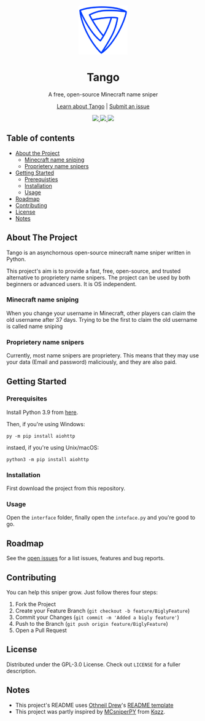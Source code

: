 <p align="center">
  <a href="https://github.com/Miestrode/tango">
    <img src="images/logo.png" width="128" height="128">
  </a>
</p>

<h1 align="center">
  Tango
</h1>

<p align="center">
  A free, open-source Minecraft name sniper
</p>

<p align="center">
<a href="https://github.com/Miestrode/tango/blob/main/README.md">Learn about Tango</a> | <a href="https://github.com/Miestrode/tango/issues">Submit an issue</a>
</p>

<p align="center">
  <a href="https://github.com/Miestrode/tango/graphs/contributors">
    <img src="https://img.shields.io/github/contributors/Miestrode/tango.svg?style=for-the-badge" style="max-width:100%;">
  </a>

  <a href="https://github.com/Miestrode/tango/issues">
    <img src="https://img.shields.io/github/issues/Miestrode/tango.svg?style=for-the-badge" style="max-width:100%;">
  </a>

  <a href="https://www.python.org">
    <img src="https://img.shields.io/badge/Made%20with-Python-1f425f.svg?style=for-the-badge" style="max-width:100%;">
  </a>
</p>

## Table of contents
* [About the Project](#about-the-project)
  * [Minecraft name sniping](#minecraft-name-sniping)
  * [Proprietery name snipers](#proprietery-name-snipers)
* [Getting Started](#getting-started)
  * [Prerequisties](#prerequisties)
  * [Installation](#installation)
  * [Usage](#usage)
* [Roadmap](#roadmap)
* [Contributing](#contributing)
* [License](#license)
* [Notes](#notes)

## About The Project
Tango is an asynchornous open-source minecraft name sniper written in Python.

This project's aim is to provide a fast, free, open-source, and trusted alternative to proprietery name snipers.
The project can be used by both beginners or advanced users. It is OS independent.

### Minecraft name sniping
When you change your username in Minecraft, other players can claim the old username after 37 days. Trying to be the first to claim the old username is called name sniping
### Proprietery name snipers
Currently, most name snipers are proprietery. This means that they may use your data (Email and password) maliciously, and they are also paid.

## Getting Started
### Prerequisites

Install Python 3.9 from [here](https://www.python.org/downloads/release/python-395/).

Then, if you're using Windows:
```
py -m pip install aiohttp
```

instaed, if you're using Unix/macOS:
```
python3 -m pip install aiohttp
```

### Installation
First download the project from this repository.

### Usage
Open the `interface` folder, finally open the `inteface.py` and you're good to go.

## Roadmap
See the [open issues](https://github.com/Miestrode/tango/issues) for a list issues, features and bug reports.

## Contributing
You can help this sniper grow. Just follow theres four steps:

1. Fork the Project
2. Create your Feature Branch (`git checkout -b feature/BiglyFeature`)
3. Commit your Changes (`git commit -m 'Added a bigly feature'`)
4. Push to the Branch (`git push origin feature/BiglyFeature`)
5. Open a Pull Request

## License
Distributed under the GPL-3.0 License. Check out `LICENSE` for a fuller description.

## Notes
* This project's README uses [Othneil Drew](https://github.com/othneildrew)'s [README template](https://github.com/othneildrew/Best-README-Template)
* This project was partly inspired by [MCsniperPY](https://github.com/MCsniperPY/MCsniperPY) from [Kqzz](https://github.com/Kqzz).
